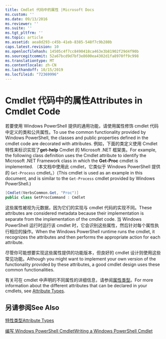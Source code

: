 ```yaml
---
title: Cmdlet 代码中的属性 |Microsoft Docs
ms.custom: ''
ms.date: 09/13/2016
ms.reviewer: ''
ms.suite: ''
ms.tgt_pltfrm: ''
ms.topic: article
ms.assetid: aea8d293-c45b-41eb-8385-548f7c9b280b
caps.latest.revision: 10
ms.openlocfilehash: 14505c4f7cc8490418ca463e3b81902f29d4f90b
ms.sourcegitcommit: 52a67bcd9d7bf3e8600ea4302d1fa8970ff9c998
ms.translationtype: MT
ms.contentlocale: zh-CN
ms.lasthandoff: 10/15/2019
ms.locfileid: "72369996"
---
```

# <a name="attributes-in-cmdlet-code"></a><span data-ttu-id="b6c4a-102">Cmdlet 代码中的属性</span><span class="sxs-lookup"><span data-stu-id="b6c4a-102">Attributes in Cmdlet Code</span></span>

<span data-ttu-id="b6c4a-103">若要使用 Windows PowerShell 提供的通用功能，请使用属性修饰 cmdlet 代码中定义的类和公共属性。</span><span class="sxs-lookup"><span data-stu-id="b6c4a-103">To use the common functionality provided by Windows PowerShell, the classes and public properties defined in the cmdlet code are decorated with attributes.</span></span> <span data-ttu-id="b6c4a-104">例如，下面的类定义使用 Cmdlet 特性来标识实现了**get-help** Cmdlet 的 Microsoft .NET 框架类。</span><span class="sxs-lookup"><span data-stu-id="b6c4a-104">For example, the following class definition uses the Cmdlet attribute to identify the Microsoft .NET Framework class in which the **Get-Proc** cmdlet is implemented.</span></span> <span data-ttu-id="b6c4a-105">（本文档中使用此 cmdlet，它类似于 Windows PowerShell 提供的 `Get-Process` cmdlet。）</span><span class="sxs-lookup"><span data-stu-id="b6c4a-105">(This cmdlet is used as an example in this document, and is similar to the `Get-Process` cmdlet provided by Windows PowerShell.)</span></span>

```csharp
[Cmdlet(VerbsCommon.Get, "Proc")]
public class GetProcCommand : Cmdlet
```

<span data-ttu-id="b6c4a-106">这些属性被视为元数据，因为它们的实现与 cmdlet 代码的实现不同。</span><span class="sxs-lookup"><span data-stu-id="b6c4a-106">These attributes are considered metadata because their implementation is separate from the implementation of the cmdlet code.</span></span> <span data-ttu-id="b6c4a-107">当 Windows PowerShell 运行时运行该 cmdlet 时，它会识别这些属性，然后针对每个属性执行相应的操作。</span><span class="sxs-lookup"><span data-stu-id="b6c4a-107">When the Windows PowerShell runtime runs the cmdlet, it recognizes the attributes and then performs the appropriate action for each attribute.</span></span>

<span data-ttu-id="b6c4a-108">尽管你可能想要实现这些属性提供的功能版本，但良好的 cmdlet 设计则使用这些常见功能。</span><span class="sxs-lookup"><span data-stu-id="b6c4a-108">Although you might want to implement your own version of the functionality provided by these attributes, a good cmdlet design uses these common functionalities.</span></span>

<span data-ttu-id="b6c4a-109">有关可在 cmdlet 中声明的不同属性的详细信息，请参阅[属性类型](./attribute-types.md)。</span><span class="sxs-lookup"><span data-stu-id="b6c4a-109">For more information about the different attributes that can be declared in your cmdlets, see [Attribute Types](./attribute-types.md).</span></span>

## <a name="see-also"></a><span data-ttu-id="b6c4a-110">另请参阅</span><span class="sxs-lookup"><span data-stu-id="b6c4a-110">See Also</span></span>

[<span data-ttu-id="b6c4a-111">特性类型</span><span class="sxs-lookup"><span data-stu-id="b6c4a-111">Attribute Types</span></span>](./attribute-types.md)

[<span data-ttu-id="b6c4a-112">编写 Windows PowerShell Cmdlet</span><span class="sxs-lookup"><span data-stu-id="b6c4a-112">Writing a Windows PowerShell Cmdlet</span></span>](./writing-a-windows-powershell-cmdlet.md)

